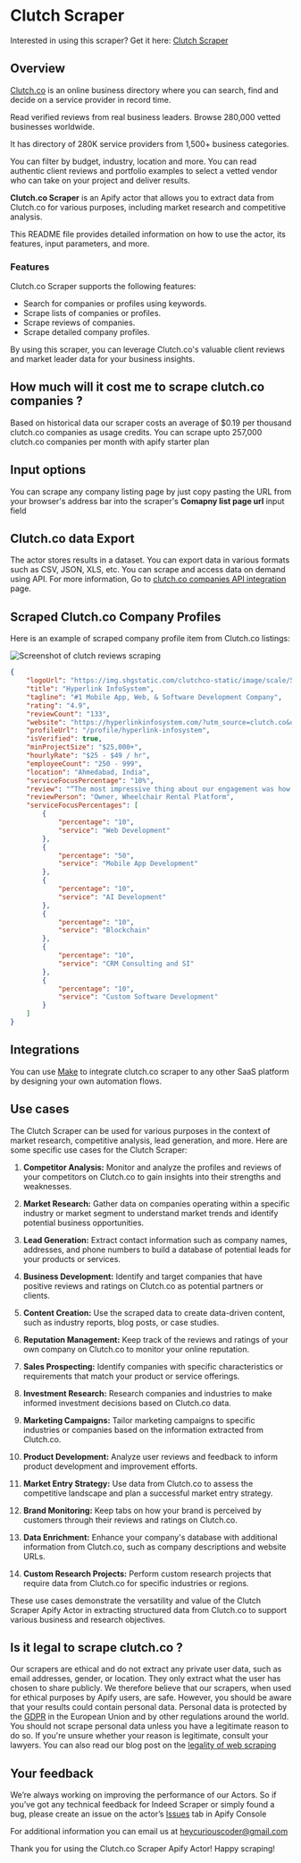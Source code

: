 # Clutch Scraper
Interested in using this scraper? Get it here: [Clutch Scraper](https://apify.com/curious_coder/clutch-scraper)
## Overview
[Clutch.co](https://clutch.co) is an online business directory where you can search, find and decide on a service provider in record time. 

Read verified reviews from real business leaders. Browse 280,000 vetted businesses worldwide. 

It has directory of 280K service providers from 1,500+ business categories. 

You can filter by budget, industry, location and more. You can read authentic client reviews and portfolio examples to select a vetted vendor who can take on your project and deliver results.

**Clutch.co Scraper** is an Apify actor that allows you to extract data from Clutch.co for various purposes, including market research and competitive analysis. 

This README file provides detailed information on how to use the actor, its features, input parameters, and more.

### Features

Clutch.co Scraper supports the following features:

- Search for companies or profiles using keywords.
- Scrape lists of companies or profiles.
- Scrape reviews of companies.
- Scrape detailed company profiles.

By using this scraper, you can leverage Clutch.co's valuable client reviews and market leader data for your business insights.

## How much will it cost me to scrape clutch.co companies ?
Based on historical data our scraper costs an average of $0.19 per thousand clutch.co companies as usage credits.
You can scrape upto 257,000 clutch.co companies per month with apify starter plan

## Input options

You can scrape any company listing page by just copy pasting the URL from your browser's address bar into the scraper's **Comapny list page url**  input field

## Clutch.co data Export

The actor stores results in a dataset. You can export data in various formats such as CSV, JSON, XLS, etc. 
You can scrape and access data on demand using API. For more information, Go to [clutch.co companies API integration](https://apify.com/curious_coder/clutch-scraper/api/endpoints) page.

## Scraped Clutch.co Company Profiles

Here is an example of  scraped company profile item from Clutch.co listings:

![Screenshot of clutch reviews scraping](https://pbs.twimg.com/media/F1S26u9aUAA6MiO?format=jpg&name=4096x4096)

```json
{
	"logoUrl": "https://img.shgstatic.com/clutchco-static/image/scale/50x50/s3fs-public/logos/logo_new.jpg",
	"title": "Hyperlink InfoSystem",
	"tagline": "#1 Mobile App, Web, & Software Development Company",
	"rating": "4.9",
	"reviewCount": "133",
	"website": "https://hyperlinkinfosystem.com/?utm_source=clutch.co&utm_medium=referral&utm_campaign=web-developers",
	"profileUrl": "/profile/hyperlink-infosystem",
	"isVerified": true,
	"minProjectSize": "$25,000+",
	"hourlyRate": "$25 - $49 / hr",
	"employeeCount": "250 - 999",
	"location": "Ahmedabad, India",
	"serviceFocusPercentage": "10%",
	"review": "“The most impressive thing about our engagement was how stable our app turned out to be.”",
	"reviewPerson": "Owner, Wheelchair Rental Platform",
	"serviceFocusPercentages": [
		{
			"percentage": "10",
			"service": "Web Development"
		},
		{
			"percentage": "50",
			"service": "Mobile App Development"
		},
		{
			"percentage": "10",
			"service": "AI Development"
		},
		{
			"percentage": "10",
			"service": "Blockchain"
		},
		{
			"percentage": "10",
			"service": "CRM Consulting and SI"
		},
		{
			"percentage": "10",
			"service": "Custom Software Development"
		}
	]
}
```

## Integrations
You can use [Make](https://www.make.com/en/register?pc=growthhack) to integrate clutch.co scraper to any other SaaS platform by designing your own automation flows.


## Use cases

The Clutch Scraper can be used for various purposes in the context of market research, competitive analysis, lead generation, and more. Here are some specific use cases for the Clutch Scraper:

1. **Competitor Analysis:** Monitor and analyze the profiles and reviews of your competitors on Clutch.co to gain insights into their strengths and weaknesses.

2. **Market Research:** Gather data on companies operating within a specific industry or market segment to understand market trends and identify potential business opportunities.

3. **Lead Generation:** Extract contact information such as company names, addresses, and phone numbers to build a database of potential leads for your products or services.

4. **Business Development:** Identify and target companies that have positive reviews and ratings on Clutch.co as potential partners or clients.

5. **Content Creation:** Use the scraped data to create data-driven content, such as industry reports, blog posts, or case studies.

6. **Reputation Management:** Keep track of the reviews and ratings of your own company on Clutch.co to monitor your online reputation.

7. **Sales Prospecting:** Identify companies with specific characteristics or requirements that match your product or service offerings.

8. **Investment Research:** Research companies and industries to make informed investment decisions based on Clutch.co data.

9. **Marketing Campaigns:** Tailor marketing campaigns to specific industries or companies based on the information extracted from Clutch.co.

10. **Product Development:** Analyze user reviews and feedback to inform product development and improvement efforts.

11. **Market Entry Strategy:** Use data from Clutch.co to assess the competitive landscape and plan a successful market entry strategy.

12. **Brand Monitoring:** Keep tabs on how your brand is perceived by customers through their reviews and ratings on Clutch.co.

13. **Data Enrichment:** Enhance your company's database with additional information from Clutch.co, such as company descriptions and website URLs.

14. **Custom Research Projects:** Perform custom research projects that require data from Clutch.co for specific industries or regions.

These use cases demonstrate the versatility and value of the Clutch Scraper Apify Actor in extracting structured data from Clutch.co to support various business and research objectives.

## Is it legal to scrape clutch.co ?
Our scrapers are ethical and do not extract any private user data, such as email addresses, gender, or location. They only extract what the user has chosen to share publicly. We therefore believe that our scrapers, when used for ethical purposes by Apify users, are safe. 
However, you should be aware that your results could contain personal data. Personal data is protected by the [GDPR](https://docs.apify.com/academy/get-most-of-actors/actor-readme#:~:text=protected%20by%20the-,GDPR,-in%20the%20European) in the European Union and by other regulations around the world. 
You should not scrape personal data unless you have a legitimate reason to do so. If you're unsure whether your reason is legitimate, consult your lawyers. You can also read our blog post on the [legality of web scraping](https://blog.apify.com/is-web-scraping-legal/)

## Your feedback
We’re always working on improving the performance of our Actors. So if you’ve got any technical feedback for Indeed Scraper or simply found a bug, please create an issue on the actor’s [Issues](https://console.apify.com/actors/ue0DjiPkbPaZSlku6/issues) tab in Apify Console

For additional information you can email us at [heycuriouscoder@gmail.com](mailto:heycuriouscoder@gmail.com)

Thank you for using the Clutch.co Scraper Apify Actor! Happy scraping!
